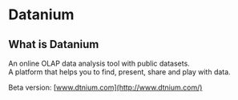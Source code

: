 Datanium
========

What is Datanium
----------------
An online OLAP data analysis tool with public datasets.<br/>
A platform that helps you to find, present, share and play with data.<br/>

Beta version: [www.dtnium.com](http://www.dtnium.com/)
